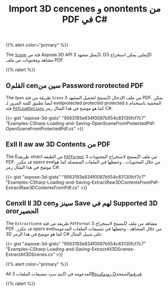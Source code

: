﻿---
title: Import 3D cencenes و onontents من PDF في C#
linktitle: Import 3D cencenes و onontents من PDF
type: docs
weight: 50
url: /ar/net/import-3d-scenes-and-contents-from-a-pdf/
keywords: 3d pdf, 3d pdf c#
description: The Scene فئة من Aspose.3D API يمثل مشهد 3D. Dإيفلين يمكن استخراج 3D مشاهد ومحتويات من ملف PDF.
---
{{% alert color="primary" %}}

The [`Scene`](https://reference.aspose.com/3d/net/aspose.threed/scene) فئة من Aspose.3D API يمثل مشهد 3D. Dإيفلين يمكن استخراج 3D مشاهد ومحتويات من ملف PDF.

{{% /alert %}}
## **Oالقلم cenسين من Password rorotected PDF**
The `Open` طريقة من فئة `Scene` يسمح لتحميل المشهد 3D من ملف الإدخال PDF. يمكن أيضا تطبيق كلمة المرور لـ evelprotected protected protected s المحمية باستخدام فئة [`PdfLoadOptions`](https://reference.aspose.com/3d/net/aspose.threed.formats/pdfloadoptions) كما هو موضح في هذا المثال رمز C#:

{{< gist "aspose-3d-gists" "9563193e834f0087b554c83130fcf7c7" "Examples-CSharp-Loading-and-Saving-OpenSceneFromProtectedPdf-OpenSceneFromProtectedPdf.cs" >}}
## **Exll ll aw aw 3D Contents من PDF**
The Eطريقة xtract من الطبقة [`PdfFormat`](https://reference.aspose.com/3d/net/aspose.threed.formats/pdfformat) يسمح لاستخراج المحتويات 3D من ملف PDF. قد تتكرر opers evelمن خلال المحتويات ، وحفظها في الملفات المنفصلة كما هو موضح في هذا المثال رمز C#:

{{< gist "aspose-3d-gists" "9563193e834f0087b554c83130fcf7c7" "Examples-CSharp-Loading-and-Saving-ExtractRaw3DContentsFromPdf-ExtractRaw3DContentsFromPdf.cs" >}}
## **Cenxll ll 3D cenسينز و Save لهم في Supported 3D ororالحصير**
The `ExtractScene` طريقة من فئة `PdfFormat` يسمح لاستخراج 3D مشاهد من ملف PDF. قد تتكرر opers evelمن خلال المشاهد ، وحفظها في تنسيقات الملفات المدعومة 3D كما هو موضح في هذا الرمز C# على سبيل المثال:

{{< gist "aspose-3d-gists" "9563193e834f0087b554c83130fcf7c7" "Examples-CSharp-Loading-and-Saving-ExtractAll3DScenes-ExtractAll3DScenes.cs" >}}

{{% alert color="primary" %}}

All يتم سرد تنسيقات الملفات 3D المدعومة في[Roرودوكت Oفيرفيو](/3d/ar/net/product-overview/)الصفحة.

{{% /alert %}}
